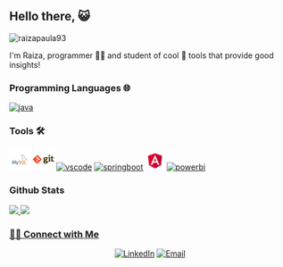 ## Hello there, 😺


<img src="https://komarev.com/ghpvc/?username=raizapaula93" alt="raizapaula93" />

I'm Raiza, programmer 👩‍💻 and student of cool 🎲 tools that provide good insights!

 

### Programming Languages 🌐

[<img src="https://cdn.jsdelivr.net/gh/devicons/devicon/icons/java/java-original-wordmark.svg" alt="java" width="56">](https://www.oracle.com/java/) 

 
### Tools 🛠️

[<img src="https://raw.githubusercontent.com/github/explore/80688e429a7d4ef2fca1e82350fe8e3517d3494d/topics/mysql/mysql.png" alt="mysql" width="38">](https://www.mysql.com/) 
 [<img src="https://raw.githubusercontent.com/github/explore/80688e429a7d4ef2fca1e82350fe8e3517d3494d/topics/git/git.png" alt="Git" width="38">](https://git-scm.com/) 
 [<img src="https://upload.wikimedia.org/wikipedia/commons/thumb/2/2d/Visual_Studio_Code_1.18_icon.svg/1200px-Visual_Studio_Code_1.18_icon.svg.png" alt="vscode" width="34">](https://code.visualstudio.com/)
 [<img src="https://encrypted-tbn0.gstatic.com/images?q=tbn:ANd9GcTltfc7kHXJWyA9xfFNj5mSSk4ReOJ8GncRifmvIDtrA-FlxkdAQTA6MA8vN8aPOc4bl1Q&usqp=CAU" alt="springboot" width="34">](https://spring.io/projects/spring-boot)
 [<img src="https://raw.githubusercontent.com/github/explore/80688e429a7d4ef2fca1e82350fe8e3517d3494d/topics/angular/angular.png" alt="angular" width="34">](https://angular.io/)
 [<img src="https://seeklogo.com/images/P/power-bi-microsoft-logo-E4FC8DE4A9-seeklogo.com.png" alt="powerbi" width="40">](https://powerbi.microsoft.com/en-us/)


### Github Stats

 <a href="https://github.com/raizapaula93">
  <img height="180em" src="https://github-readme-stats.vercel.app/api?username=raizapaula93&show_icons=true&theme=dracula&include_all_commits=true&count_private=true"/>
  <img height="180em" src="https://github-readme-stats.vercel.app/api/top-langs/?username=raizapaula93&layout=compact&langs_count=7&theme=dracula"/>
</div>


<h3> 🤝🏻 Connect with Me </h3>

<p align="center">
<a href="https://www.linkedin.com/in/raiza-de-paula/" target="_blank"><img alt="LinkedIn" src="https://img.shields.io/badge/LinkedIn-@raizapaula93-blue?style=flat&logo=linkedin"></a>
<a href="mailto:raizapaula93@gmail.com"><img alt="Email" src="https://img.shields.io/badge/Email-raizapaula93@gmail.com-blue?style=flat&logo=gmail"></a>
</p>



    
</div>
